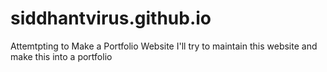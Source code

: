 # siddhantvirus.github.io
Attemtpting to Make a Portfolio Website
I'll try to maintain this website and make this into a portfolio
